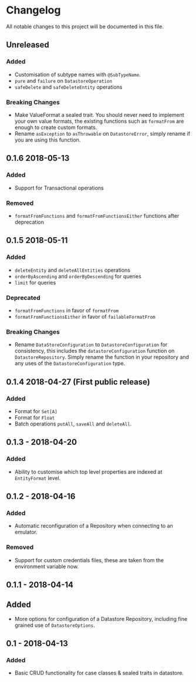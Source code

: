 # Changelog
All notable changes to this project will be documented in this file.

## Unreleased

### Added
- Customisation of subtype names with `@SubTypeName`.
- `pure` and `failure` on `DatastoreOperation`
- `safeDelete` and `safeDeleteEntity` operations

### Breaking Changes
- Make ValueFormat a sealed trait. You should never need to implement your own value formats, the existing
functions such as `formatFrom` are enough to create custom formats.
- Rename `asException` to `asThrowable` on `DatastoreError`, simply rename if you are using this function.

## 0.1.6 2018-05-13
### Added
- Support for Transactional operations

### Removed
 - `formatFromFunctions` and `formatFromFunctionsEither` functions after deprecation 

## 0.1.5 2018-05-11

### Added
- `deleteEntity` and `deleteAllEntities` operations
- `orderByAscending` and `orderByDescending` for queries
- `limit` for queries

### Deprecated
- `formatFromFunctions` in favor of `formatFrom`
- `formatFromFunctionsEither` in favor of `failableFormatFrom`

### Breaking Changes
- Rename `DataStoreConfiguration` to `DatastoreConfiguration` for consistency, this includes the `datastoreConfiguration`
function on `DatastoreRepository`. Simply rename the function in your repository and any uses of the `DatastoreConfiguration`
type.

## 0.1.4 2018-04-27 (First public release)
### Added
- Format for `Set[A]`
- Format for `Float`
- Batch operations `putAll`, `saveAll` and `deleteAll`.

## 0.1.3 - 2018-04-20
### Added
- Ability to customise which top level properties are indexed at `EntityFormat` level.

## 0.1.2 - 2018-04-16
### Added
- Automatic reconfiguration of a Repository when connecting to an emulator.

### Removed
- Support for custom credentials files, these are taken from the environment variable now.

## 0.1.1 - 2018-04-14
## Added
- More options for configuration of a Datastore Repository, including fine grained use of `DatastoreOptions`.

## 0.1 - 2018-04-13
### Added
- Basic CRUD functionality for case classes & sealed traits in datastore.
